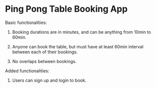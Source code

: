 Ping Pong Table Booking App
===========================

Basic functionalities:

1) Booking durations are in minutes, and can be anything from 10min to 60min.

2) Anyone can book the table, but must have at least 60min interval between each of their bookings.

3) No overlaps between bookings.

Added functionalities:

1) Users can sign up and login to book.